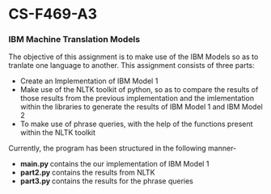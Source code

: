 # CS-F469-A3
<h3>IBM Machine Translation Models</h3>

<p> The objective of this assignment is to make use of the IBM Models so as to tranlate one language to another. This assignment consists of three parts:</p>
<ul>
  <li> Create an Implementation of IBM Model 1</li>
  <li> Make use of the NLTK toolkit of python, so as to compare the results of those results from the previous implementation and the imlementation within the libraries to generate the results of IBM Model 1 and IBM Model 2</li>
  <li> To make use of phrase queries, with the help of the functions present within the NLTK toolkit</li>
</ul>

<p> Currently, the program has been structured in the following manner- </p>
<ul> 
  <li><strong> main.py </strong> contains the our implementation of IBM Model 1</li>
  <li><strong> part2.py </strong> contains the results from NLTK </li>
  <li><strong> part3.py </strong> contains the results for the phrase queries</li>
</ul>

